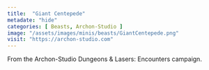 ```yaml
---
title:  "Giant Centepede"
metadate: "hide"
categories: [ Beasts, Archon-Studio ]
image: "/assets/images/minis/beasts/GiantCentepede.png"
visit: "https://archon-studio.com"
---
```

From the Archon-Studio Dungeons & Lasers: Encounters campaign.